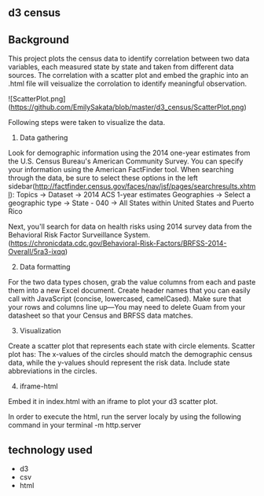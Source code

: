 ## d3 census 

## Background

This project plots the census data to identify correlation between two data variables, each measured state by state and taken from different data sources. 
The correlation with a scatter plot and embed the graphic into an .html file will veisualize the corrolation to identify meaningful observation. 

![ScatterPlot.png] (https://github.com/EmilySakata/blob/master/d3_census/ScatterPlot.png)




Following steps were taken to visualize the data.

1) Data gathering

Look for demographic information using the 2014 one-year estimates from the U.S. Census Bureau's American Community Survey. You can specify your information using the American FactFinder tool. When searching through the data, be sure to select these options in the left sidebar(http://factfinder.census.gov/faces/nav/jsf/pages/searchresults.xhtml):
Topics -> Dataset -> 2014 ACS 1-year estimates
Geographies -> Select a geographic type -> State - 040 -> All States within United States and Puerto Rico

Next, you'll search for data on health risks using 2014 survey data from the Behavioral Risk Factor Surveillance System. 
(https://chronicdata.cdc.gov/Behavioral-Risk-Factors/BRFSS-2014-Overall/5ra3-ixqq)

2) Data formatting

For the two data types chosen, grab the value columns from each and paste them into a new Excel document. Create header names that you can easily call with JavaScript (concise, lowercased, camelCased). Make sure that your rows and columns line up—You may need to delete Guam from your datasheet so that your Census and BRFSS data matches.

3) Visualization

Create a scatter plot that represents each state with circle elements. 
Scatter plot has:
  The x-values of the circles should match the demographic census data, while the y-values should represent the risk data.
  Include state abbreviations in the circles.

4) iframe-html

Embed it in index.html with an iframe to plot your d3 scatter plot. 

In order to execute the html, run the server localy by using the following command in your terminal
-m http.server <local host address>


## technology used

- d3
- csv
- html

